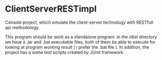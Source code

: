 # ClientServerRESTimpl
Console project, which emulate the client-server technology with RESTfull api methodology.

This program should be work as a standalone program. In the /dist directory we have a .jar and .bat executable files,
both of them be able to execute for looking at program working result ( i prefer the .bat file ). In addition, the project
has a some test scripts created by JUnit framework.
